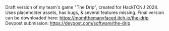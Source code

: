 Draft version of my team's game "The Drip", created for HackTCNJ 2024. Uses placeholder assets, has bugs, & several features missing.
Final version can be downloaded here: https://momfthemanyfaced.itch.io/the-drip
Devpost submission: https://devpost.com/software/the-drip

